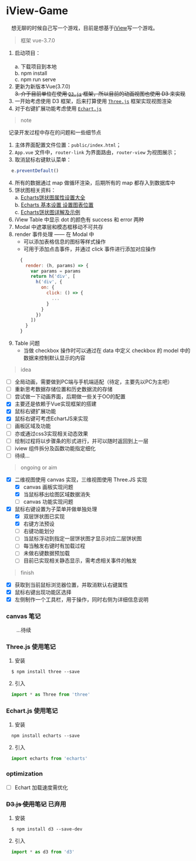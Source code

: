 # iView-Game

&emsp;想无聊的时候自己写一个游戏，目前是想基于[iView](https://www.iviewui.com/)写一个游戏。

> 框架 vue-3.7.0

1. 启动项目：<br/>  
  a. 下载项目到本地 <br />
  b. npm install <br />
  c. npm run serve <br />
2. 更新为新版本Vue(3.7.0)<br/>
~~3. 介于目前单位在使用 [`D3.js`](https://d3js.org/) 框架，所以目前的动画视图也使用 D3 来实现~~
3. 一开始考虑使用 D3 框架，后来打算使用 [`Three.js`](https://threejs.org/) 框架实现视图渲染
4. 对于右键扩展功能考虑使用 [`Echart.js`](https://echarts.baidu.com/index.html)

> note

&ensp;记录开发过程中存在的问题和一些细节点
1. 主体界面配置文件位置：`public/index.html`；
2. `App.vue` 文件中，`router-link` 为界面路由，`router-view` 为视图展示；
3. 取消鼠标右键默认菜单：
``` javascript
  e.preventDefault()
```
4. 所有的数据通过 map 做循环渲染，后期所有的 map 都存入到数据库中
5. 饼状图相关资料：<br />
  a. [Echarts饼状图属性设置大全](https://blog.csdn.net/sleepwalker_1992/article/details/82532210)<br />
  b. [Echarts 基本设置 设置图表位置](https://www.jianshu.com/p/3cf80b96a65d)<br />
  c. [Echarts饼状图详解及示例](https://blog.csdn.net/qq_21386275/article/details/78842286)<br />
6. iView Table 中显示 dot 的颜色有 success 和 error 两种
7. Modal 中遮罩层和模态框移动不可共存
8. render 事件处理 —— 在 Modal 中
    - 可以添加表格信息的图标等样式操作
    - 可用于添加点击事件，并通过 click 事件进行添加对应操作
    ``` javascript
      {
        render: (h, params) => {
          var params = params
          return h('div', [
            h('div', {
              on: {
                click: () => {
                  ...
                }
              }
            })
          ])
        }
      }
    ```
9. Table 问题
    - 当做 checkbox 操作时可以通过在 data 中定义 checkbox 的 model 中的数据来控制默认显示的内容

> idea

- [ ] 全局动画，需要做到PC端与手机端适配（待定，主要先以PC为主吧）
- [ ] 重新思考数据存储位置和历史数据流的存储
- [ ] 尝试做一下动画界面，后期做一些关于OO的配置
- [x] 主要还是依赖于Vue实现框架的搭建
- [x] 鼠标右键扩展功能
- [x] 鼠标右键可考虑EchartJS来实现
- [ ] 画板区域及功能
- [ ] 亦或通过css3实现相关动态效果
- [ ] 绘制过程将以步骤条的形式进行，并可以随时返回到上一层
- [ ] iview 组件拆分及函数功能指定细化
- [ ] 待续...

> ongoing or aim

- [x] 二维视图使用 canvas 实现，三维视图使用 Three.JS 实现
  - [x] canvas 画板实现问题
  - [x] 当鼠标移出绘图区域数据消失
  - [ ] canvas 功能实现问题 
- [x] 鼠标右键设置为子菜单并做单独处理
  - [x] 双层饼状图已实现
  - [x] 右键方法预设
  - [ ] 右键功能划分
  - [ ] 当鼠标浮动到指定一层饼状图才显示对应二层饼状图
  - [ ] 每当触发右键时有加载过程
  - [ ] 未做右键数据预加载
  - [ ] 目前已实现相关静态显示，需考虑相关事件的触发

> finish

- [x] 获取到当前鼠标浏览器位置，并取消默认右键属性
- [x] 鼠标右键出现功能区选择
- [x] 左侧制作一个工具栏，用于操作，同时右侧为详细信息说明

### canvas 笔记

&emsp;&emsp;...待续

### Three.js 使用笔记

1. 安装
``` node
  $ npm install three --save
```
2. 引入
``` javascript
  import * as Three from 'three'
```

### Echart.js 使用笔记

1. 安装
``` node
  npm install echarts --save
```
2. 引入
``` javascript
  import echarts from 'echarts'
```

### optimization

- [ ] Echart 加载速度需优化

### ~~D3.js 使用笔记~~ 已弃用

1. 安装
``` node
  $ npm install d3 --save-dev
```
2. 引入
``` javascript
  import * as d3 from 'd3'
```
